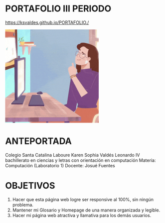 # PORTAFOLIO III PERIODO
https://ksvaldes.github.io/PORTAFOLIO./

<img  src="ejemplos/fondoIndex/etiquetas_basicas/22 .gif"  class="image">

# ANTEPORTADA
Colegio Santa Catalina Laboure
Karen Sophia Valdés Leonardo
IV bachillerato en ciencias y letras con orientación en computación
Materia: Computación (Laboratorio 1)
Docente: Josué Fuentes

# OBJETIVOS

<ol>
  <li>Hacer que esta página web logre ser responsive al 100%, sin ningún problema.</li>
  <li>Mantener mi Glosario y Homepage de una manera organizada y legible.</li>
  <li>Hacer mi página web atractiva y llamativa para los demás usuarios.</li>
</ol>


